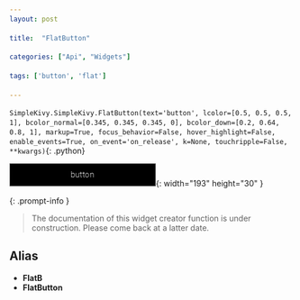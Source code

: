 ```yaml
---
layout: post

title:  "FlatButton"

categories: ["Api", "Widgets"]

tags: ['button', 'flat']

---
```

`SimpleKivy.SimpleKivy.FlatButton(text='button', lcolor=[0.5, 0.5, 0.5, 1], bcolor_normal=[0.345, 0.345, 0.345, 0], bcolor_down=[0.2, 0.64, 0.8, 1], markup=True, focus_behavior=False, hover_highlight=False, enable_events=True, on_event='on_release', k=None, touchripple=False, **kwargs)`{: .python}


![FlatButton.png](assets/img/docs/FlatButton.png){: width="193" height="30" }


{: .prompt-info }

> The documentation of this widget creator function is under construction. Please come back at a latter date.

Alias
-----
- **FlatB**
- **FlatButton**
